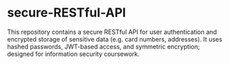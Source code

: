 # secure-RESTful-API
This repository contains a secure RESTful API for user authentication and encrypted storage of sensitive data (e.g. card numbers, addresses). It uses hashed passwords, JWT-based access, and symmetric encryption; designed for information security coursework. 
